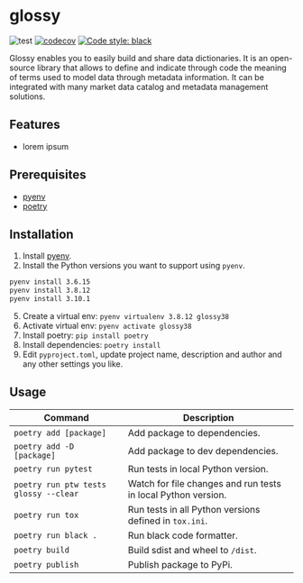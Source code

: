 # glossy
![test](https://github.com/aminekaabachi/glossy/workflows/test/badge.svg?branch=main) [![codecov](https://codecov.io/gh/aminekaabachi/glossy/branch/main/graph/badge.svg)](https://codecov.io/gh/aminekaabachi/glossy) [![Code style: black](https://img.shields.io/badge/code%20style-black-000000.svg)](https://github.com/psf/black)

Glossy enables you to easily build and share data dictionaries. It is an open-source library that allows to define and indicate through code the meaning of terms used to model data through metadata information. It can be integrated with many market data catalog and metadata management solutions.

## Features
* lorem ipsum

## Prerequisites
* [pyenv](https://github.com/pyenv/pyenv)
* [poetry](https://github.com/sdispater/poetry)

## Installation
1. Install [pyenv](https://github.com/pyenv/pyenv).
2. Install the Python versions you want to support using `pyenv`.
  ```sh
  pyenv install 3.6.15
  pyenv install 3.8.12
  pyenv install 3.10.1
  ```
5. Create a virtual env: `pyenv virtualenv 3.8.12 glossy38`
6. Activate virtual env: `pyenv activate glossy38`
7. Install poetry: `pip install poetry`
8. Install dependencies: `poetry install`
9. Edit `pyproject.toml`, update project name, description and author and any other settings you like.

## Usage

Command | Description
--- | ---
`poetry add [package]` | Add package to dependencies.
`poetry add -D [package]` | Add package to dev dependencies.
`poetry run pytest` | Run tests in local Python version.
`poetry run ptw tests glossy --clear` | Watch for file changes and run tests in local Python version.
`poetry run tox` | Run tests in all Python versions defined in `tox.ini`.
`poetry run black .` | Run black code formatter.
`poetry build` | Build sdist and wheel to `/dist`.
`poetry publish` | Publish package to PyPi.
